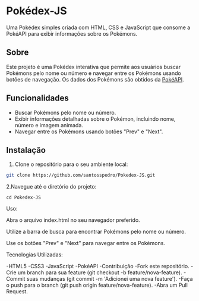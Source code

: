# Pokédex-JS

Uma Pokédex simples criada com HTML, CSS e JavaScript que consome a PokéAPI para exibir informações sobre os Pokémons.

## Sobre

Este projeto é uma Pokédex interativa que permite aos usuários buscar Pokémons pelo nome ou número e navegar entre os Pokémons usando botões de navegação. Os dados dos Pokémons são obtidos da [PokéAPI](https://pokeapi.co/).

## Funcionalidades

- Buscar Pokémons pelo nome ou número.
- Exibir informações detalhadas sobre o Pokémon, incluindo nome, número e imagem animada.
- Navegar entre os Pokémons usando botões "Prev" e "Next".

## Instalação

1. Clone o repositório para o seu ambiente local:

```bash
git clone https://github.com/santosspedro/Pokedex-JS.git
```

2.Navegue até o diretório do projeto:

```cd Pokedex-JS```

Uso:

Abra o arquivo index.html no seu navegador preferido.

Utilize a barra de busca para encontrar Pokémons pelo nome ou número.

Use os botões "Prev" e "Next" para navegar entre os Pokémons.

Tecnologias Utilizadas:

-HTML5
-CSS3
-JavaScript
-PokéAPI
-Contribuição
-Fork este repositório.
-Crie um branch para sua feature (git checkout -b feature/nova-feature).
-Commit suas mudanças (git commit -m 'Adicionei uma nova feature').
-Faça o push para o branch (git push origin feature/nova-feature).
-Abra um Pull Request.

